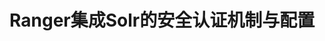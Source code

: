 Ranger集成Solr的安全认证机制与配置
===================================================================================

